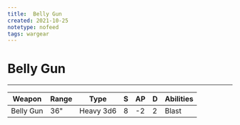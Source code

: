 ```yaml
---
title:  Belly Gun
created: 2021-10-25
notetype: nofeed
tags: wargear
---
```

# Belly Gun

---

| Weapon    | Range | Type      | S   | AP  | D   | Abilities |
| --------- | ----- | --------- | --- | --- | --- | --------- |
| Belly Gun | 36"   | Heavy 3d6 | 8   | -2  | 2   | Blast     | 
